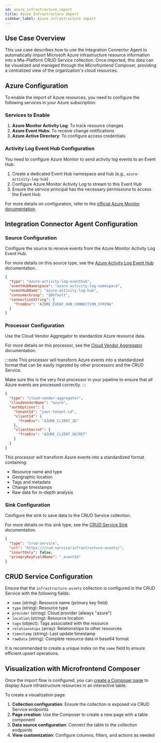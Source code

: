 ```yaml
---
id: azure_infrastructure_import
title: Azure Infrastructure Import
sidebar_label: Azure infrastructure import
---
```


<!--
WARNING: this file was automatically generated by Mia-Platform Doc Aggregator.
DO NOT MODIFY IT BY HAND.
Instead, modify the source file and run the aggregator to regenerate this file.
-->

## Use Case Overview

This use case describes how to use the Integration Connector Agent to automatically import
Microsoft Azure infrastructure resource information into a Mia-Platform CRUD Service
collection. Once imported, this data can be visualized and managed through the Microfrontend
Composer, providing a centralized view of the organization's cloud resources.

## Azure Configuration

To enable the import of Azure resources, you need to configure the following services in your Azure subscription:

### Services to Enable

1. **Azure Monitor Activity Log**: To track resource changes
1. **Azure Event Hubs**: To receive change notifications
1. **Azure Active Directory**: To configure access credentials

### Activity Log Event Hub Configuration

You need to configure Azure Monitor to send activity log events to an Event Hub:

1. Create a dedicated Event Hub namespace and hub (e.g., `azure-activity-log-hub`)
1. Configure Azure Monitor Activity Log to stream to this Event Hub
1. Ensure the service principal has the necessary permissions to access the Event Hub

For more details on configuration, refer to the [official Azure Monitor documentation](https://docs.microsoft.com/en-us/azure/azure-monitor/essentials/activity-log).

## Integration Connector Agent Configuration

### Source Configuration

Configure the source to receive events from the Azure Monitor Activity Log Event Hub.

For more details on this source type, see the
[Azure Activity Log Event Hub](../../sources/40_azure_activity_log_event_hub.md) documentation.

```json
{
  "type": "azure-activity-log-eventhub",
  "eventHubNamespace": "azure-activity-log-namespace",
  "eventHubName": "azure-activity-log-hub",
  "consumerGroup": "$Default",
  "connectionString": {
    "fromEnv": "AZURE_EVENT_HUB_CONNECTION_STRING"
  }
}
```

### Processor Configuration

Use the Cloud Vendor Aggregator to standardize Azure resource data.

For more details on this processor, see the
[Cloud Vendor Aggregator](../../processors/40_cloud_vendor_aggregator.md) documentation.

:::note
This processor will transform Azure events into a standardized format that can be easily ingested by other processors
and the CRUD Service.

Make sure this is the very first processor in your pipeline to ensure that all Azure events are processed correctly.
:::

```json
{
  "type": "cloud-vendor-aggregator",
  "cloudVendorName": "azure",
  "authOptions": {
    "tenantId": "your-tenant-id",
    "clientId": {
      "fromEnv": "AZURE_CLIENT_ID"
    },
    "clientSecret": {
      "fromEnv": "AZURE_CLIENT_SECRET"
    }
  }
}
```

This processor will transform Azure events into a standardized format containing:

- Resource name and type
- Geographic location
- Tags and metadata
- Change timestamps
- Raw data for in-depth analysis

### Sink Configuration

Configure the sink to save data to the CRUD Service collection.

For more details on this sink type, see the [CRUD Service Sink](../../sinks/30_crudservice.md) documentation.

```json
{
  "type": "crud-service",
  "url": "https://crud-service/infrastructure-assets/",
  "insertOnly": false,
  "primaryKeyFieldName": "_eventId"
}
```

## CRUD Service Configuration

Ensure that the `infrastructure-assets` collection is configured in the CRUD Service with the following fields:

- `name` (string): Resource name (primary key field)
- `type` (string): Resource type
- `provider` (string): Cloud provider (always "azure")
- `location` (string): Resource location
- `tags` (object): Tags associated with the resource
- `relationships` (array): Relationships to other resources
- `timestamp` (string): Last update timestamp
- `rawData` (string): Complete resource data in base64 format

It is recommended to create a unique index on the `name` field to ensure efficient upsert operations.

## Visualization with Microfrontend Composer

Once the import flow is configured, you can
[create a Composer page](../../../../microfrontend-composer/overview) to
display Azure infrastructure resources in an interactive table.

To create a visualization page:

1. **Collection configuration**: Ensure the collection is exposed via CRUD Service endpoints
1. **Page creation**: Use the Composer to create a new page with a table component
1. **Data source configuration**: Connect the table to the collection endpoints
1. **View customization**: Configure columns, filters, and actions as needed
